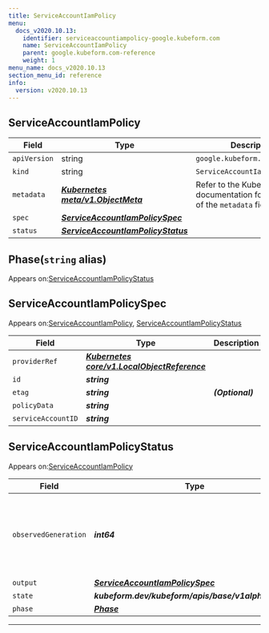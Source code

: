 ```yaml
---
title: ServiceAccountIamPolicy
menu:
  docs_v2020.10.13:
    identifier: serviceaccountiampolicy-google.kubeform.com
    name: ServiceAccountIamPolicy
    parent: google.kubeform.com-reference
    weight: 1
menu_name: docs_v2020.10.13
section_menu_id: reference
info:
  version: v2020.10.13
---
```


## ServiceAccountIamPolicy
| Field | Type | Description |
| ------ | ----- | ----------- |
| `apiVersion` | string | `google.kubeform.com/v1alpha1` |
|    `kind` | string | `ServiceAccountIamPolicy` |
| `metadata` | ***[Kubernetes meta/v1.ObjectMeta](https://kubernetes.io/docs/reference/generated/kubernetes-api/v1.13/#objectmeta-v1-meta)***|Refer to the Kubernetes API documentation for the fields of the `metadata` field.|
| `spec` | ***[ServiceAccountIamPolicySpec](#serviceaccountiampolicyspec)***||
| `status` | ***[ServiceAccountIamPolicyStatus](#serviceaccountiampolicystatus)***||
## Phase(`string` alias)

Appears on:[ServiceAccountIamPolicyStatus](#serviceaccountiampolicystatus)

## ServiceAccountIamPolicySpec

Appears on:[ServiceAccountIamPolicy](#serviceaccountiampolicy), [ServiceAccountIamPolicyStatus](#serviceaccountiampolicystatus)

| Field | Type | Description |
| ------ | ----- | ----------- |
| `providerRef` | ***[Kubernetes core/v1.LocalObjectReference](https://kubernetes.io/docs/reference/generated/kubernetes-api/v1.13/#localobjectreference-v1-core)***||
| `id` | ***string***||
| `etag` | ***string***| ***(Optional)*** |
| `policyData` | ***string***||
| `serviceAccountID` | ***string***||
## ServiceAccountIamPolicyStatus

Appears on:[ServiceAccountIamPolicy](#serviceaccountiampolicy)

| Field | Type | Description |
| ------ | ----- | ----------- |
| `observedGeneration` | ***int64***| ***(Optional)*** Resource generation, which is updated on mutation by the API Server.|
| `output` | ***[ServiceAccountIamPolicySpec](#serviceaccountiampolicyspec)***| ***(Optional)*** |
| `state` | ***kubeform.dev/kubeform/apis/base/v1alpha1.State***| ***(Optional)*** |
| `phase` | ***[Phase](#phase)***| ***(Optional)*** |
---
